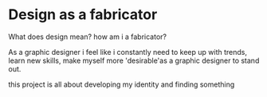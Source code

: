 # Design as a fabricator

What does design mean? how am i a fabricator? 

As a graphic designer i feel like i constantly need to keep up with trends, learn new skills, make myself more 'desirable'as a graphic designer to stand out.

this project is all about developing my identity and finding something 
